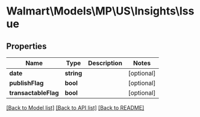 # Walmart\Models\MP\US\Insights\Issue

## Properties

Name | Type | Description | Notes
------------ | ------------- | ------------- | -------------
**date** | **string** |  | [optional]
**publishFlag** | **bool** |  | [optional]
**transactableFlag** | **bool** |  | [optional]


[[Back to Model list]](./) [[Back to API list]](../../../../../README.md#supported-apis) [[Back to README]](../../../../../README.md)
